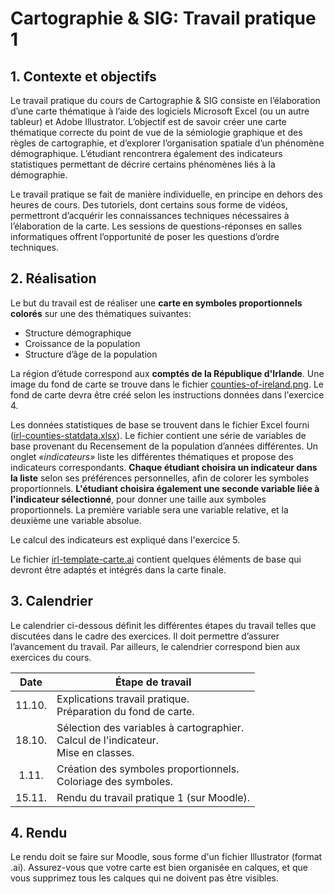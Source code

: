 # Cartographie & SIG: Travail pratique 1


## 1. Contexte et objectifs

Le travail pratique du cours de Cartographie & SIG consiste en l’élaboration d’une carte thématique à l’aide des logiciels Microsoft Excel (ou un autre tableur) et Adobe Illustrator. L’objectif est de savoir créer une carte thématique correcte du point de vue de la sémiologie graphique et des règles de cartographie, et d’explorer l’organisation spatiale d’un phénomène démographique. L’étudiant rencontrera également des indicateurs statistiques permettant de décrire certains phénomènes liés à la démographie.

Le travail pratique se fait de manière individuelle, en principe en dehors des heures de cours. Des tutoriels, dont certains sous forme de vidéos, permettront d’acquérir les connaissances techniques nécessaires à l’élaboration de la carte. Les sessions de questions-réponses en salles informatiques offrent l’opportunité de poser les questions d’ordre techniques.


## 2.	Réalisation

Le but du travail est de réaliser une **carte en symboles proportionnels colorés** sur une des thématiques suivantes:

- Structure démographique
- Croissance de la population
- Structure d’âge de la population

La région d’étude correspond aux **comptés de la République d'Irlande**. Une image du fond de carte se trouve dans le fichier [counties-of-ireland.png](counties-of-ireland.png). Le fond de carte devra être créé selon les instructions données dans l'exercice 4.

Les données statistiques de base se trouvent dans le fichier Excel fourni ([irl-counties-statdata.xlsx](irl-counties-statdata.xlsx)). Le fichier contient une série de variables de base provenant du Recensement de la population d’années différentes. Un onglet _«indicateurs»_ liste les différentes thématiques et propose des indicateurs correspondants. **Chaque étudiant choisira un indicateur dans la liste** selon ses préférences personnelles, afin de colorer les symboles proportionnels. **L'étudiant choisira également une seconde variable liée à l'indicateur sélectionné**, pour donner une taille aux symboles proportionnels. La première variable sera une variable relative, et la deuxième une variable absolue.

Le calcul des indicateurs est expliqué dans l'exercice 5.

Le fichier [irl-template-carte.ai](irl-template-carte.ai) contient quelques éléments de base qui devront être adaptés et intégrés dans la carte finale.


## 3. Calendrier

Le calendrier ci-dessous définit les différentes étapes du travail telles que discutées dans le cadre des exercices. Il doit permettre d’assurer l’avancement du travail. Par ailleurs, le calendrier correspond bien aux exercices du cours.

| Date   | Étape de travail |
|:------:|------------------|
| 11.10. | Explications travail pratique.<br>Préparation du fond de carte. |
| 18.10. | Sélection des variables à cartographier.<br>Calcul de l'indicateur.<br>Mise en classes. |
| 1.11.  | Création des symboles proportionnels.<br>Coloriage des symboles. |
| 15.11. | Rendu du travail pratique 1 (sur Moodle).


## 4. Rendu

Le rendu doit se faire sur Moodle, sous forme d'un fichier Illustrator (format .ai). Assurez-vous que votre carte est bien organisée en calques, et que vous supprimez tous les calques qui ne doivent pas être visibles.
 
